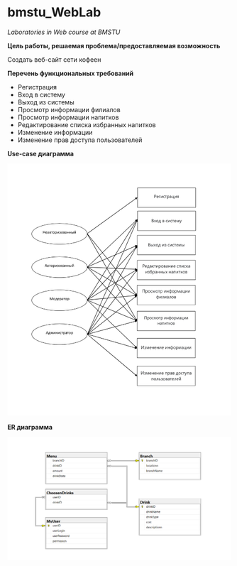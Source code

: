 # bmstu_WebLab
*Laboratories in Web course at BMSTU*

**Цель работы, решаемая проблема/предоставляемая возможность**

Создать веб-сайт сети кофеен

**Перечень функциональных требований**
* Регистрация
* Вход в систему
* Выход из системы
* Просмотр информации филиалов
* Просмотр информации напитков
* Редактирование списка избранных напитков
* Изменение информации
* Изменение прав доступа пользователей

**Use-case диаграмма**

![Image of UC-diagram](https://github.com/hamyy2912/bmstu_WebLab/blob/main/Use-case%20diagram.jpg)

**ER диаграмма**

![Image of ER-diagram](https://github.com/hamyy2912/bmstu_WebLab/blob/main/ER-Diagram.png)
